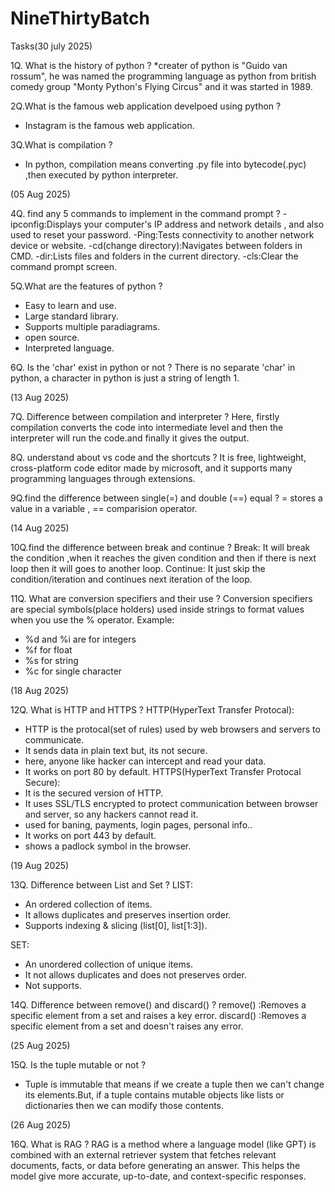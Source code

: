 # NineThirtyBatch
Tasks(30 july 2025)

1Q. What is the history of python ?
*creater of python is "Guido van rossum", he was named the programming language as python from british comedy group "Monty Python's Flying Circus" and it was started in 1989.

2Q.What is the famous web application develpoed using python ?
* Instagram is the famous web application.
  
3Q.What is compilation ?
* In python, compilation means converting .py file into bytecode(.pyc) ,then executed by python interpreter.

(05 Aug 2025)

4Q. find any 5 commands to implement in the command prompt ?
-ipconfig:Displays your computer's IP address and network details , and also used to reset your password.
-Ping:Tests connectivity to another network device or website.
-cd(change directory):Navigates between folders in CMD.
-dir:Lists files and folders in the current directory.
-cls:Clear the command prompt screen.

5Q.What are the features of python ?
* Easy to learn and use.
* Large standard library.
* Supports multiple paradiagrams.
* open source.
* Interpreted language.
  
6Q. Is the 'char' exist in python or not ?
There is no separate 'char' in python, a character in python is just a string of length 1.

(13 Aug 2025)

7Q. Difference between compilation and interpreter ?
Here, firstly compilation converts the code into intermediate level and then the interpreter will run the code.and finally it gives the output.

8Q. understand about vs code and the shortcuts ?
It is free, lightweight, cross-platform code editor made by microsoft, and it supports many programming languages through extensions.

9Q.find the difference between single(=) and double (==) equal ?
= stores a value in a variable ,
== comparision operator.

(14 Aug 2025)

10Q.find the difference between break and continue ?
Break: It will break the condition ,when it reaches the given condition and then if there is next loop then it will goes to another loop.
Continue: It just skip the condition/iteration and continues next iteration of the loop.

11Q. What are conversion specifiers and their use ?
Conversion specifiers are special symbols(place holders) used inside strings to format values when you use the % operator.
Example:
* %d and %i are for integers
* %f for float
* %s for string
* %c for single character

(18 Aug 2025)

12Q. What is HTTP and HTTPS ?
HTTP(HyperText Transfer Protocal):
* HTTP is the protocal(set of rules) used by web browsers and servers to communicate.
* It sends data in plain text but, its not secure.
* here, anyone like hacker can intercept and read your data.
* It works on port 80 by default.
HTTPS(HyperText Transfer Protocal Secure):
* It is the secured version of HTTP.
* It uses SSL/TLS encrypted to protect communication between browser and server, so any hackers cannot read it.
* used for baning, payments, login pages, personal info..
* It works on port 443 by default.
* shows a padlock symbol in the browser.

(19 Aug 2025)

13Q. Difference between List and Set ?
LIST:
* An ordered collection of items.
* It allows duplicates and preserves insertion order.
* Supports indexing & slicing (list[0], list[1:3]).

SET:
* An unordered collection of unique items.
* It not allows duplicates and does not preserves order.
* Not supports.

14Q. Difference between remove() and discard() ?
remove() :Removes a specific element from a set and raises a key error.
discard() :Removes a specific element from a set and doesn't raises any error.

(25 Aug 2025)

15Q. Is the tuple mutable or not ?
* Tuple is immutable that means if we create a tuple then we can't change its elements.But, if a tuple contains mutable objects like lists or dictionaries then we can modify those contents.

(26 Aug 2025)

16Q. What is RAG ?
RAG is a method where a language model (like GPT) is combined with an external retriever system that fetches relevant documents, facts, or data before generating an answer. This helps the model give more accurate, up-to-date, and context-specific responses.





